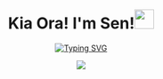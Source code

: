 <h1 align="center"><b>Kia Ora! I'm Sen!</b><img src="https://media.giphy.com/media/hvRJCLFzcasrR4ia7z/giphy.gif" width="35"></h1>
<p align="center">
  <a href="https://git.io/typing-svg"><img src="https://readme-typing-svg.demolab.com?font=Fira+Code&pause=1000&width=435&lines=Self+taught+JavaScript+Developer;Font+%2F+Back+end+Server+Developer;Front+%2F+Back+end+Web+Developer+" alt="Typing SVG" /></a>
</p>

<p align="center">
  <img src="https://streak-stats.demolab.com?user=senvrc&theme=tokyonight_duo&border_radius=5">
</p>

